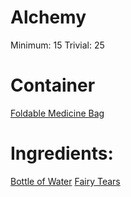 <!-- TITLE: Bottle of Fairy Tears -->
<!-- SUBTITLE: A glass bottle full of fairy tears -->

# Alchemy
Minimum: 15
Trivial: 25

# Container
[Foldable Medicine Bag](foldable-medicine-bag)

# Ingredients:
[Bottle of Water](bottle-of-water)
[Fairy Tears](fairy-tears)